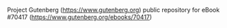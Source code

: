 Project Gutenberg (https://www.gutenberg.org) public repository for
eBook #70417 (https://www.gutenberg.org/ebooks/70417)
